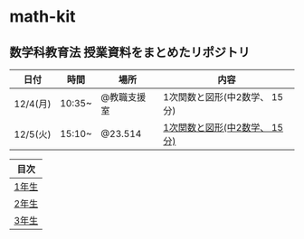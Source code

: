 # math-kit
数学科教育法 授業資料をまとめたリポジトリ
---
|日付|時間|場所|内容|
|---|---|---|---|
|12/4(月) |10:35~| @教職支援室|1次関数と図形(中2数学、 15分)|
|12/5(火) |15:10~| @23.514|[1次関数と図形(中2数学、 15分)](/materials/2nd/chap-2-3/)|

|目次|
|---|
|[1年生](/2023-1.md)|
|[2年生](/2023-2.md)|
|[3年生](/2023-3.md)|
